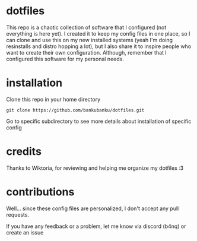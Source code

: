 # dotfiles
This repo is a chaotic collection of software that I configured (not everything is here yet). I created it to keep my config files in one place, so I can clone and use this on my new installed systems (yeah I'm doing resinstalls and distro hopping a lot), but I also share it to inspire people who want to create their own configuration. Although, remember that I configured this software for my personal needs. 

# installation 
Clone this repo in your home directory 
```shell
git clone https://github.com/bankubanku/dotfiles.git
```
Go to specific subdirectory to see more details about installation of specific config

# credits 
Thanks to Wiktoria, for reviewing and helping me organize my dotfiles :3 

# contributions 
Well... since these config files are personalized, I don't accept any pull requests.

If you have any feedback or a problem, let me know via discord (b4nq) or create an issue 


